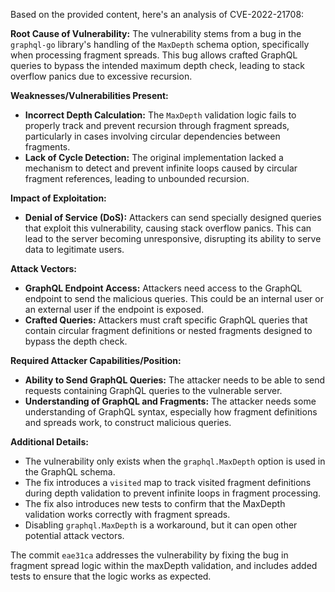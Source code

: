 Based on the provided content, here's an analysis of CVE-2022-21708:

**Root Cause of Vulnerability:**
The vulnerability stems from a bug in the `graphql-go` library's handling of the `MaxDepth` schema option, specifically when processing fragment spreads. This bug allows crafted GraphQL queries to bypass the intended maximum depth check, leading to stack overflow panics due to excessive recursion.

**Weaknesses/Vulnerabilities Present:**
- **Incorrect Depth Calculation:** The `MaxDepth` validation logic fails to properly track and prevent recursion through fragment spreads, particularly in cases involving circular dependencies between fragments.
- **Lack of Cycle Detection:** The original implementation lacked a mechanism to detect and prevent infinite loops caused by circular fragment references, leading to unbounded recursion.

**Impact of Exploitation:**
- **Denial of Service (DoS):** Attackers can send specially designed queries that exploit this vulnerability, causing stack overflow panics. This can lead to the server becoming unresponsive, disrupting its ability to serve data to legitimate users.

**Attack Vectors:**
- **GraphQL Endpoint Access:** Attackers need access to the GraphQL endpoint to send the malicious queries. This could be an internal user or an external user if the endpoint is exposed.
- **Crafted Queries:** Attackers must craft specific GraphQL queries that contain circular fragment definitions or nested fragments designed to bypass the depth check.

**Required Attacker Capabilities/Position:**
- **Ability to Send GraphQL Queries:** The attacker needs to be able to send requests containing GraphQL queries to the vulnerable server.
- **Understanding of GraphQL and Fragments:** The attacker needs some understanding of GraphQL syntax, especially how fragment definitions and spreads work, to construct malicious queries.

**Additional Details:**

- The vulnerability only exists when the `graphql.MaxDepth` option is used in the GraphQL schema.
- The fix introduces a `visited` map to track visited fragment definitions during depth validation to prevent infinite loops in fragment processing.
- The fix also introduces new tests to confirm that the MaxDepth validation works correctly with fragment spreads.
- Disabling `graphql.MaxDepth` is a workaround, but it can open other potential attack vectors.

The commit `eae31ca` addresses the vulnerability by fixing the bug in fragment spread logic within the maxDepth validation, and includes added tests to ensure that the logic works as expected.